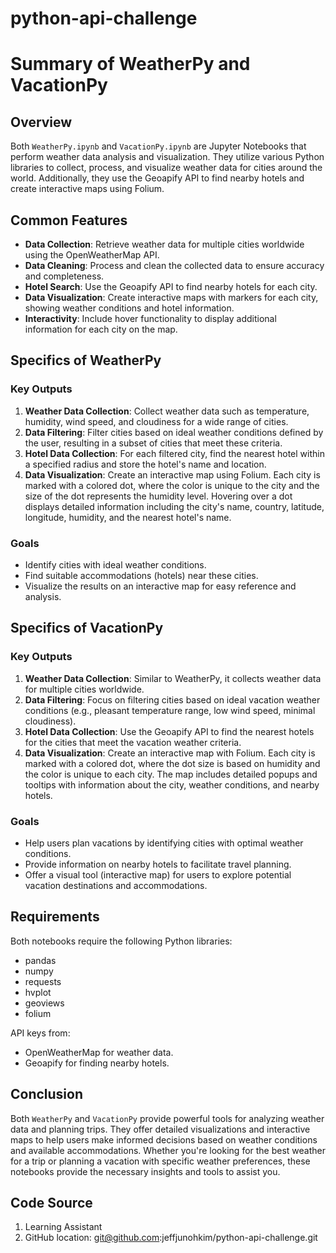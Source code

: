 # python-api-challenge

# Summary of WeatherPy and VacationPy

## Overview

Both `WeatherPy.ipynb` and `VacationPy.ipynb` are Jupyter Notebooks that perform weather data analysis and visualization. They utilize various Python libraries to collect, process, and visualize weather data for cities around the world. Additionally, they use the Geoapify API to find nearby hotels and create interactive maps using Folium.

## Common Features

- **Data Collection**: Retrieve weather data for multiple cities worldwide using the OpenWeatherMap API.
- **Data Cleaning**: Process and clean the collected data to ensure accuracy and completeness.
- **Hotel Search**: Use the Geoapify API to find nearby hotels for each city.
- **Data Visualization**: Create interactive maps with markers for each city, showing weather conditions and hotel information.
- **Interactivity**: Include hover functionality to display additional information for each city on the map.

## Specifics of WeatherPy

### Key Outputs
1. **Weather Data Collection**: Collect weather data such as temperature, humidity, wind speed, and cloudiness for a wide range of cities.
2. **Data Filtering**: Filter cities based on ideal weather conditions defined by the user, resulting in a subset of cities that meet these criteria.
3. **Hotel Data Collection**: For each filtered city, find the nearest hotel within a specified radius and store the hotel's name and location.
4. **Data Visualization**: Create an interactive map using Folium. Each city is marked with a colored dot, where the color is unique to the city and the size of the dot represents the humidity level. Hovering over a dot displays detailed information including the city's name, country, latitude, longitude, humidity, and the nearest hotel's name.

### Goals
- Identify cities with ideal weather conditions.
- Find suitable accommodations (hotels) near these cities.
- Visualize the results on an interactive map for easy reference and analysis.

## Specifics of VacationPy

### Key Outputs
1. **Weather Data Collection**: Similar to WeatherPy, it collects weather data for multiple cities worldwide.
2. **Data Filtering**: Focus on filtering cities based on ideal vacation weather conditions (e.g., pleasant temperature range, low wind speed, minimal cloudiness).
3. **Hotel Data Collection**: Use the Geoapify API to find the nearest hotels for the cities that meet the vacation weather criteria.
4. **Data Visualization**: Create an interactive map with Folium. Each city is marked with a colored dot, where the dot size is based on humidity and the color is unique to each city. The map includes detailed popups and tooltips with information about the city, weather conditions, and nearby hotels.

### Goals
- Help users plan vacations by identifying cities with optimal weather conditions.
- Provide information on nearby hotels to facilitate travel planning.
- Offer a visual tool (interactive map) for users to explore potential vacation destinations and accommodations.

## Requirements

Both notebooks require the following Python libraries:
- pandas
- numpy
- requests
- hvplot
- geoviews
- folium

API keys from:
- OpenWeatherMap for weather data.
- Geoapify for finding nearby hotels.


## Conclusion

Both `WeatherPy` and `VacationPy` provide powerful tools for analyzing weather data and planning trips. They offer detailed visualizations and interactive maps to help users make informed decisions based on weather conditions and available accommodations. Whether you're looking for the best weather for a trip or planning a vacation with specific weather preferences, these notebooks provide the necessary insights and tools to assist you.

## Code Source
1. Learning Assistant
2. GitHub location: git@github.com:jeffjunohkim/python-api-challenge.git